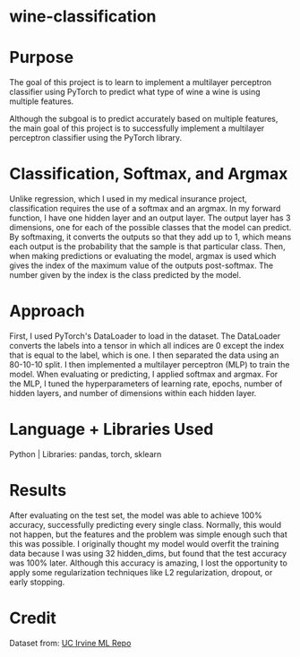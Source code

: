 # wine-classification

# Purpose

The goal of this project is to learn to implement a multilayer perceptron classifier using
PyTorch to predict what type of wine a wine is using multiple features.

Although the subgoal is to predict accurately based on multiple features, the main goal of this project is to successfully implement
a multilayer perceptron classifier using the PyTorch library.

# Classification, Softmax, and Argmax

Unlike regression, which I used in my medical insurance project, classification requires the use of a softmax and an argmax. In my forward
function, I have one hidden layer and an output layer. The output layer has 3 dimensions, one for each of the possible classes that the
model can predict. By softmaxing, it converts the outputs so that they add up to 1, which means each output is the probability that
the sample is that particular class. Then, when making predictions or evaluating the model, argmax is used which gives the index of the maximum value of the outputs post-softmax. The number given by the index is the class predicted by the model.

# Approach

First, I used PyTorch's DataLoader to load in the dataset. The DataLoader converts the labels into a tensor in which all indices are 0 except the index that is equal to the label, which is one. I then separated the data using an 80-10-10 split. I then implemented a
multilayer perceptron (MLP) to train the model. When evaluating or predicting, I applied softmax and argmax. For the MLP, I tuned the hyperparameters of learning rate, epochs, number of hidden layers, and number of dimensions within each hidden layer.

# Language + Libraries Used

Python | Libraries: pandas, torch, sklearn

# Results

After evaluating on the test set, the model was able to achieve 100% accuracy, successfully predicting every single class. Normally, this
would not happen, but the features and the problem was simple enough such that this was possible. I originally thought my model would overfit
the training data because I was using 32 hidden_dims, but found that the test accuracy was 100% later. Although this accuracy is amazing, I lost the opportunity to apply some regularization techniques like L2 regularization, dropout, or early stopping.

# Credit

Dataset from: [UC Irvine ML Repo](https://archive.ics.uci.edu/dataset/109/wine)